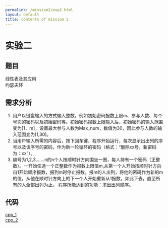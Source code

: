 ```yaml
---
permalink: /mission2/exp2.html
layout: default
title: contents of mission 2
---
```

# 实验二
## 题目
线性表及其应用 \
约瑟夫环

## 需求分析
1. 用户以键盘输入的方式输入整数，例如初始密码报数上限m、参与人数、每个号次的密码以及初始密码等。初始密码报数上限输入后，初始密码的输入范围变为[1，m]，设置最大参与人数为Max_num，数值为30，因此参与人数的输入范围变为[1,30]。
2. 当用户输入所需的内容后，按下回车键，程序开始运行，每次显示出出列的序号以及该序号的密码，作为新一轮循环的密码（格式：“删除xx号，新密码为：xx”）。
3. 编号为1,2,3,……n的n个人按顺时针方向围坐一圈，每人持有一个密码（正整数）。一开始任选一个正整数作为报数上限值m,从第一个人开始按顺时针方向自1开始顺序报数，报到m时停止报数。报m的人出列，将他的密码作为新的m的值，从他在顺时针方向上的下一个人开始重新从1报数，如此下去，直至所有的人全部出列为止。
程序所能达到的功能：求出出列顺序。

## 代码
[cpp_1](./Joseph.cpp) \
[cpp_2](./set.cpp)
